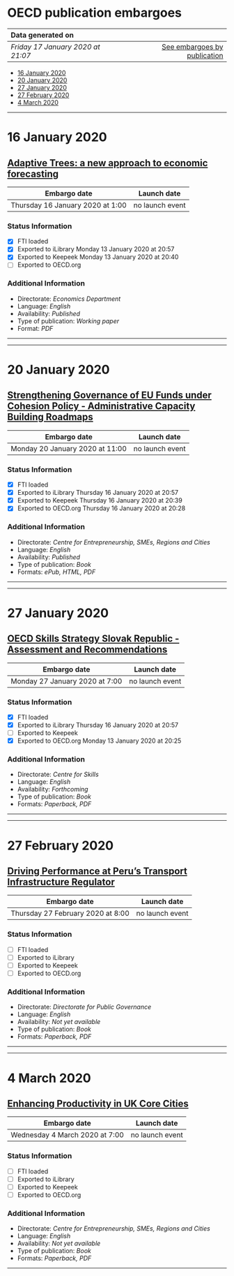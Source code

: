 # OECD publication embargoes

Data generated on | |
|:-----|------:|
| *Friday 17 January 2020 at 21:07* | [See embargoes by publication](embargoes-by-publication.md) |

* [16 January 2020](#16-january-2020)
* [20 January 2020](#20-january-2020)
* [27 January 2020](#27-january-2020)
* [27 February 2020](#27-february-2020)
* [4 March 2020](#4-march-2020)

------

# 16 January 2020

## [Adaptive Trees: a new approach to economic forecasting](https://doi.org/10.1787/5569a0aa-en)

Embargo date | Launch date
-------------|:------------:
Thursday 16 January 2020 at 1:00 | no launch event

### Status Information

- [x] FTI loaded 
- [x] Exported to iLibrary Monday 13 January 2020 at 20:57
- [x] Exported to Keepeek Monday 13 January 2020 at 20:40
- [ ] Exported to OECD.org

### Additional Information

* Directorate: *Economics Department*
* Language: *English*
* Availability: *Published*
* Type of publication: *Working paper*
* Format: *PDF*

------

------

# 20 January 2020

## [Strengthening Governance of EU Funds under Cohesion Policy - Administrative Capacity Building Roadmaps](https://doi.org/10.1787/9b71c8d8-en)

Embargo date | Launch date
-------------|:------------:
Monday 20 January 2020 at 11:00 | no launch event

### Status Information

- [x] FTI loaded 
- [x] Exported to iLibrary Thursday 16 January 2020 at 20:57
- [x] Exported to Keepeek Thursday 16 January 2020 at 20:39
- [x] Exported to OECD.org Thursday 16 January 2020 at 20:28

### Additional Information

* Directorate: *Centre for Entrepreneurship, SMEs, Regions and Cities*
* Language: *English*
* Availability: *Published*
* Type of publication: *Book*
* Formats: *ePub, HTML, PDF*

------

------

# 27 January 2020

## [OECD Skills Strategy Slovak Republic - Assessment and Recommendations](https://doi.org/10.1787/bb688e68-en)

Embargo date | Launch date
-------------|:------------:
Monday 27 January 2020 at 7:00 | no launch event

### Status Information

- [x] FTI loaded 
- [x] Exported to iLibrary Thursday 16 January 2020 at 20:57
- [ ] Exported to Keepeek
- [x] Exported to OECD.org Monday 13 January 2020 at 20:25

### Additional Information

* Directorate: *Centre for Skills*
* Language: *English*
* Availability: *Forthcoming*
* Type of publication: *Book*
* Formats: *Paperback, PDF*

------

------

# 27 February 2020

## [Driving Performance at Peru’s Transport Infrastructure Regulator](https://doi.org/10.1787/d4ddab52-en)

Embargo date | Launch date
-------------|:------------:
Thursday 27 February 2020 at 8:00 | no launch event

### Status Information

- [ ] FTI loaded
- [ ] Exported to iLibrary
- [ ] Exported to Keepeek
- [ ] Exported to OECD.org

### Additional Information

* Directorate: *Directorate for Public Governance*
* Language: *English*
* Availability: *Not yet available*
* Type of publication: *Book*
* Formats: *Paperback, PDF*

------

------

# 4 March 2020

## [Enhancing Productivity in UK Core Cities](https://doi.org/10.1787/9ef55ff7-en)

Embargo date | Launch date
-------------|:------------:
Wednesday 4 March 2020 at 7:00 | no launch event

### Status Information

- [ ] FTI loaded
- [ ] Exported to iLibrary
- [ ] Exported to Keepeek
- [ ] Exported to OECD.org

### Additional Information

* Directorate: *Centre for Entrepreneurship, SMEs, Regions and Cities*
* Language: *English*
* Availability: *Not yet available*
* Type of publication: *Book*
* Formats: *Paperback, PDF*

------
